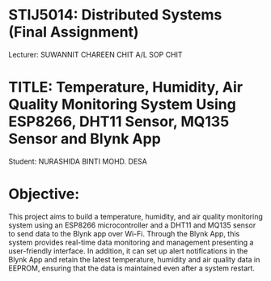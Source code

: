 # STIJ5014: Distributed Systems <br> (Final Assignment)
Lecturer: SUWANNIT CHAREEN CHIT A/L SOP CHIT <br>

# TITLE: Temperature, Humidity, Air Quality Monitoring System Using ESP8266, DHT11 Sensor, MQ135 Sensor and Blynk App
Student: NURASHIDA BINTI MOHD. DESA

# Objective:   
This project aims to build a temperature, humidity, and air quality monitoring system using an ESP8266 microcontroller and a DHT11 and MQ135 sensor to send data to the Blynk app over Wi-Fi. Through the Blynk App, this system provides real-time data monitoring and management presenting a user-friendly interface. In addition, it can set up alert notifications in the Blynk App and retain the latest temperature, humidity and air quality data in EEPROM, ensuring that the data is maintained even after a system restart.
